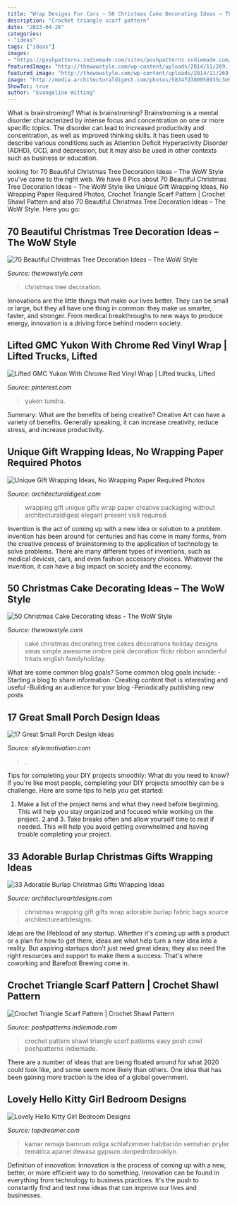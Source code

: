 ```yaml
---
title: "Wrap Designs For Cars ~ 50 Christmas Cake Decorating Ideas – The Wow Style"
description: "Crochet triangle scarf pattern"
date: "2023-04-26"
categories:
- "ideas"
tags: ["ideas"]
images:
- "https://poshpatterns.indiemade.com/sites/poshpatterns.indiemade.com/files/imagecache/im_clientsite_product_zoom/366_crochet_pattern_wm.jpg"
featuredImage: "http://thewowstyle.com/wp-content/uploads/2014/11/269.jpg"
featured_image: "http://thewowstyle.com/wp-content/uploads/2014/11/269.jpg"
image: "http://media.architecturaldigest.com/photos/58347d380058935c3e94c2bb/master/pass/unique-gift-wrapping-ideas-01.jpg"
ShowToc: true
author: "Evangeline Witting"
---
```



What is brainstroming?
What is brainstroming? Brainstroming is a mental disorder characterized by intense focus and concentration on one or more specific topics. The disorder can lead to increased productivity and concentration, as well as improved thinking skills. It has been used to describe various conditions such as Attention Deficit Hyperactivity Disorder (ADHD), OCD, and depression, but it may also be used in other contexts such as business or education.

	

		
looking for 70 Beautiful Christmas Tree Decoration Ideas – The WoW Style you've came to the right web. We have 8 Pics about 70 Beautiful Christmas Tree Decoration Ideas – The WoW Style like Unique Gift Wrapping Ideas, No Wrapping Paper Required Photos, Crochet Triangle Scarf Pattern | Crochet Shawl Pattern and also 70 Beautiful Christmas Tree Decoration Ideas – The WoW Style. Here you go:
		
    
## 70 Beautiful Christmas Tree Decoration Ideas – The WoW Style

<img loading=lazy src="http://thewowstyle.com/wp-content/uploads/2014/11/269.jpg" onerror="this.onerror=null;this.src='https://tse1.mm.bing.net/th?id=OIP.HbI3vbEAJvLt8Ka0Xm4KVgHaK6&amp;pid=15.1';" alt="70 Beautiful Christmas Tree Decoration Ideas – The WoW Style">

_Source: thewowstyle.com_

>christmas tree decoration. 

	

Innovations are the little things that make our lives better. They can be small or large, but they all have one thing in common: they make us smarter, faster, and stronger. From medical breakthroughs to new ways to produce energy, innovation is a driving force behind modern society.

    
## Lifted GMC Yukon With Chrome Red Vinyl Wrap | Lifted Trucks, Lifted

<img loading=lazy src="https://i.pinimg.com/736x/4d/fe/48/4dfe4831b8928d530e978e5aa8bc2345.jpg" onerror="this.onerror=null;this.src='https://tse4.mm.bing.net/th?id=OIP.0sIVuBCaBcF3bdfi8F4PRgHaEK&amp;pid=15.1';" alt="Lifted GMC Yukon With Chrome Red Vinyl Wrap | Lifted trucks, Lifted">

_Source: pinterest.com_

>yukon tundra. 

	

Summary: What are the benefits of being creative?
Creative Art can have a variety of benefits. Generally speaking, it can increase creativity, reduce stress, and increase productivity.

    
## Unique Gift Wrapping Ideas, No Wrapping Paper Required Photos

<img loading=lazy src="http://media.architecturaldigest.com/photos/58347d380058935c3e94c2bb/master/pass/unique-gift-wrapping-ideas-01.jpg" onerror="this.onerror=null;this.src='https://tse4.mm.bing.net/th?id=OIP.gLiaBx_7qctmXzrBOxFIkgHaLG&amp;pid=15.1';" alt="Unique Gift Wrapping Ideas, No Wrapping Paper Required Photos">

_Source: architecturaldigest.com_

>wrapping gift unique gifts wrap paper creative packaging without architecturaldigest elegant present visit required. 

	

Invention is the act of coming up with a new idea or solution to a problem. invention has been around for centuries and has come in many forms, from the creative process of brainstorming to the application of technology to solve problems. There are many different types of inventions, such as medical devices, cars, and even fashion accessory choices. Whatever the invention, it can have a big impact on society and the economy.

    
## 50 Christmas Cake Decorating Ideas – The WoW Style

<img loading=lazy src="http://thewowstyle.com/wp-content/uploads/2014/11/2519.jpg" onerror="this.onerror=null;this.src='https://tse4.mm.bing.net/th?id=OIP.R54ziUmC9HSDh5j-QZ6qgwHaJ4&amp;pid=15.1';" alt="50 Christmas Cake Decorating Ideas – The WoW Style">

_Source: thewowstyle.com_

>cake christmas decorating tree cakes decorations holiday designs xmas simple awesome ombre pink decoration flickr ribbon wonderful treats english familyholiday. 

	

What are some common blog goals?
Some common blog goals include: 
-Starting a blog to share information 
-Creating content that is interesting and useful 
-Building an audience for your blog 
-Periodically publishing new posts

    
## 17 Great Small Porch Design Ideas

<img loading=lazy src="https://www.stylemotivation.com/wp-content/uploads/2014/02/17-Great-Small-Porch-Design-Ideas-6.jpg" onerror="this.onerror=null;this.src='https://tse2.mm.bing.net/th?id=OIP.Qq4mKYM_eqiDXFHtJy0neQHaLI&amp;pid=15.1';" alt="17 Great Small Porch Design Ideas">

_Source: stylemotivation.com_

>. 

	

Tips for completing your DIY projects smoothly: What do you need to know?
If you're like most people, completing your DIY projects smoothly can be a challenge. Here are some tips to help you get started: 
1. Make a list of the project items and what they need before beginning. This will help you stay organized and focused while working on the project. 
2.аnd 3. Take breaks often and allow yourself time to rest if needed. This will help you avoid getting overwhelmed and having trouble completing your project.

    
## 33 Adorable Burlap Christmas Gifts Wrapping Ideas

<img loading=lazy src="https://www.architectureartdesigns.com/wp-content/uploads/2013/11/314.jpg" onerror="this.onerror=null;this.src='https://tse4.mm.bing.net/th?id=OIP.8GzEmhGigNRStmJdPAjrqgHaJ4&amp;pid=15.1';" alt="33 Adorable Burlap Christmas Gifts Wrapping Ideas">

_Source: architectureartdesigns.com_

>christmas wrapping gift gifts wrap adorable burlap fabric bags source architectureartdesigns. 

	

Ideas are the lifeblood of any startup. Whether it's coming up with a product or a plan for how to get there, ideas are what help turn a new idea into a reality. But aspiring startups don't just need great ideas; they also need the right resources and support to make them a success. That's where coworking and Barefoot Brewing come in.

    
## Crochet Triangle Scarf Pattern | Crochet Shawl Pattern

<img loading=lazy src="https://poshpatterns.indiemade.com/sites/poshpatterns.indiemade.com/files/imagecache/im_clientsite_product_zoom/366_crochet_pattern_wm.jpg" onerror="this.onerror=null;this.src='https://tse3.mm.bing.net/th?id=OIP.w9MbC2JQcbCH6TD1lXNIPwHaM7&amp;pid=15.1';" alt="Crochet Triangle Scarf Pattern | Crochet Shawl Pattern">

_Source: poshpatterns.indiemade.com_

>crochet pattern shawl triangle scarf patterns easy posh cowl poshpatterns indiemade. 

	

There are a number of ideas that are being floated around for what 2020 could look like, and some seem more likely than others. One idea that has been gaining more traction is the idea of a global government.

    
## Lovely Hello Kitty Girl Bedroom Designs

<img loading=lazy src="https://topdreamer.com/wp-content/uploads/2014/12/Cool-Hello-Kitty-Bedroom-Decorating-800x600.jpg" onerror="this.onerror=null;this.src='https://tse1.mm.bing.net/th?id=OIP.BbFUydUfK8rSO0n9m5r2SgHaFj&amp;pid=15.1';" alt="Lovely Hello Kitty Girl Bedroom Designs">

_Source: topdreamer.com_

>kamar remaja barnrum roliga schlafzimmer habitación sentuhan prylar temática apanel dewasa gypsum donpedrobrooklyn. 

	

Definition of innovation:
Innovation is the process of coming up with a new, better, or more efficient way to do something. Innovation can be found in everything from technology to business practices. It's the push to constantly find and test new ideas that can improve our lives and businesses.

